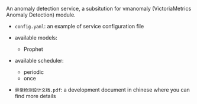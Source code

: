 An anomaly detection service, a subsitution for vmanomaly (VictoriaMetrics Anomaly Detection) module.

- `config.yaml`: an example of service configuration file
- available models:
  - Prophet
- available scheduler:
  - periodic
  - once

- `异常检测设计文档.pdf`: a development document in chinese where you can find more details 